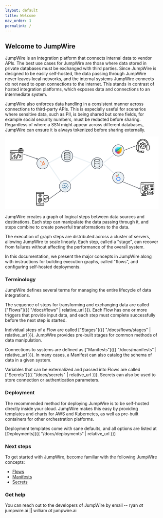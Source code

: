```yaml
---
layout: default
title: Welcome
nav_order: 1
permalink: /
---
```


## Welcome to JumpWire

JumpWire is an integration platform that connects internal data to vendor APIs. The best use cases for JumpWire are those where data stored in private databases must be exchanged with third parties. Since JumpWire is designed to be easily self-hosted, the data passing through JumpWire never leaves local networks, and the internal systems JumpWire connects do not need to open connections to the internet. This stands in contrast of hosted integration platforms, which exposes data and connections to an intermediate system.

JumpWire also enforces data handling in a consistent manner across connections to third-party APIs. This is especially useful for scenarios where sensitive data, such as PII, is being shared but some fields, for example social security numbers, must be redacted before sharing. Regardless of where a SSN might appear across different databases, JumpWire can ensure it is always tokenized before sharing externally.

![](assets/images/jumpwire-graph.svg)

JumpWire creates a graph of logical steps between data sources and destinations. Each step can manipulate the data passing through it, and steps combine to create powerful transformations to the data.

The execution of graph steps are distributed across a cluster of servers, allowing JumpWire to scale linearly. Each step, called a "stage", can recover from failures without affecting the performance of the overall system.

In this documentation, we present the major concepts in JumpWire along with instructions for building execution graphs, called "flows", and configuring self-hosted deployments.

### Terminology

JumpWire defines several terms for managing the entire lifecycle of data integrations.

The sequence of steps for transforming and exchanging data are called ["Flows"]({{ "/docs/flows" | relative_url }}). Each Flow has one or more triggers that provide input data, and each step must complete successfully before the next step is started.

Individual steps of a Flow are called ["Stages"]({{ "/docs/flows/stages" | relative_url }}). JumpWire provides pre-built stages for common methods of data manipulation.

Connections to systems are defined as ["Manifests"]({{ "/docs/manifests" | relative_url }}). In many cases, a Manifest can also catalog the schema of data in a given system.

Variables that can be externalized and passed into Flows are called ["Secrets"]({{ "/docs/secrets" | relative_url }}). Secrets can also be used to store connection or authentication parameters.

### Deployment

The recommended method for deploying JumpWire is to be self-hosted directly inside your cloud. JumpWire makes this easy by providing templates and charts for AWS and Kubernetes, as well as pre-built containers for other orchestration platforms.

Deployment templates come with sane defaults, and all options are listed at [Deployments]({{ "/docs/deployments" | relative_url }})

### Next steps

To get started with JumpWire, become familiar with the following JumpWire concepts:

- [Flows](flows)
- [Manifests](manifests)
- [Secrets](secrets)

### Get help

You can reach out to the developers of JumpWire by email -- ryan _at_ jumpwire.ai \|\| william _at_ jumpwire.ai
